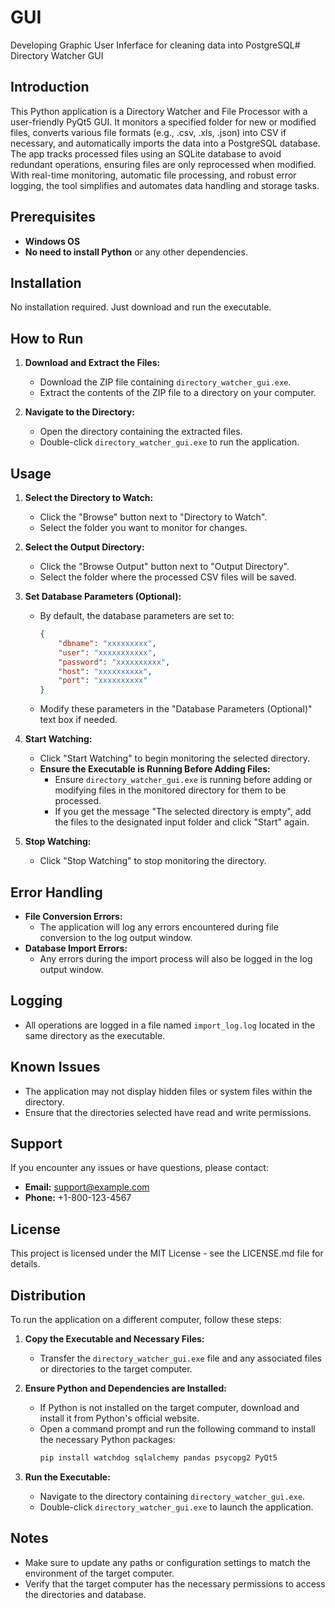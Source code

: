 # GUI
 Developing Graphic User Inferface for cleaning data into PostgreSQL# Directory Watcher GUI

## Introduction
This Python application is a Directory Watcher and File Processor with a user-friendly PyQt5 GUI. It monitors a specified folder for new or modified files, converts various file formats (e.g., .csv, .xls, .json) into CSV if necessary, and automatically imports the data into a PostgreSQL database. The app tracks processed files using an SQLite database to avoid redundant operations, ensuring files are only reprocessed when modified. With real-time monitoring, automatic file processing, and robust error logging, the tool simplifies and automates data handling and storage tasks.

## Prerequisites
- **Windows OS**
- **No need to install Python** or any other dependencies.

## Installation
No installation required. Just download and run the executable.

## How to Run
1. **Download and Extract the Files:**
   - Download the ZIP file containing `directory_watcher_gui.exe`.
   - Extract the contents of the ZIP file to a directory on your computer.

2. **Navigate to the Directory:**
   - Open the directory containing the extracted files.
   - Double-click `directory_watcher_gui.exe` to run the application.

## Usage
1. **Select the Directory to Watch:**
   - Click the "Browse" button next to "Directory to Watch".
   - Select the folder you want to monitor for changes.

2. **Select the Output Directory:**
   - Click the "Browse Output" button next to "Output Directory".
   - Select the folder where the processed CSV files will be saved.

3. **Set Database Parameters (Optional):**
   - By default, the database parameters are set to:
     ```json
     {
         "dbname": "xxxxxxxxx",
         "user": "xxxxxxxxxxx",
         "password": "xxxxxxxxxx",
         "host": "xxxxxxxxxx",
         "port": "xxxxxxxxxx"
     }
     ```
   - Modify these parameters in the "Database Parameters (Optional)" text box if needed.

4. **Start Watching:**
   - Click "Start Watching" to begin monitoring the selected directory.
   - **Ensure the Executable is Running Before Adding Files:**
     - Ensure `directory_watcher_gui.exe` is running before adding or modifying files in the monitored directory for them to be processed.
     - If you get the message "The selected directory is empty", add the files to the designated input folder and click "Start" again.

5. **Stop Watching:**
   - Click "Stop Watching" to stop monitoring the directory.

## Error Handling
- **File Conversion Errors:**
  - The application will log any errors encountered during file conversion to the log output window.
- **Database Import Errors:**
  - Any errors during the import process will also be logged in the log output window.

## Logging
- All operations are logged in a file named `import_log.log` located in the same directory as the executable.

## Known Issues
- The application may not display hidden files or system files within the directory.
- Ensure that the directories selected have read and write permissions.

## Support
If you encounter any issues or have questions, please contact:

- **Email:** support@example.com
- **Phone:** +1-800-123-4567

## License
This project is licensed under the MIT License - see the LICENSE.md file for details.

## Distribution
To run the application on a different computer, follow these steps:

1. **Copy the Executable and Necessary Files:**
   - Transfer the `directory_watcher_gui.exe` file and any associated files or directories to the target computer.

2. **Ensure Python and Dependencies are Installed:**
   - If Python is not installed on the target computer, download and install it from Python's official website.
   - Open a command prompt and run the following command to install the necessary Python packages:
     ```sh
     pip install watchdog sqlalchemy pandas psycopg2 PyQt5
     ```

3. **Run the Executable:**
   - Navigate to the directory containing `directory_watcher_gui.exe`.
   - Double-click `directory_watcher_gui.exe` to launch the application.

## Notes
- Make sure to update any paths or configuration settings to match the environment of the target computer.
- Verify that the target computer has the necessary permissions to access the directories and database.
